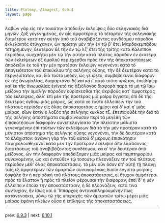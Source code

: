 ```yaml
---
title: Ptolemy, Almagest, 6.9.4
layout: page
---
```


λαβὼν γὰρ εἰς τὴν τοιαύτην ἀπόδειξιν ἐκλείψεις δύο σεληνιακὰς διὰ μηνῶν ͵ζρξ γεγενημένας, ἐν αἷς ἀμφοτέραις τὸ τέταρτον τῆς σεληνιακῆς διαμέτρου κατὰ τὴν αὐτὴν ἀπὸ τοῦ ἀναβιβάζοντος συνδέσμου πάροδον ἐκλελοιπὸς ἐτύγχανεν, ὧν πρώτην μὲν τὴν ἐν τῷ βʹ ἔτει Μαρδοκεμπάδου τετηρημένην, δευτέραν δὲ τὴν ἐν τῷ λζʹ ἔτει τῆς τρίτης κατὰ Κάλιππον περιόδου, συγχρῆται μὲν τῷ τὴν αὐτὴν κατὰ πλάτος πάροδον ἐν ἑκατέρᾳ τῶν ἐκλείψεων ἐξ ὁμαλοῦ περιέχεσθαι πρὸς τὴν τῆς ἀποκαταστάσεως ἀπόδειξιν ἐκ τοῦ τὴν μὲν προτέραν ἔκλειψιν γεγονέναι κατὰ τὸ ἀπογειότατον τοῦ ἐπικύκλου τῆς σελήνης οὔσης, τὴν δὲ δευτέραν κατὰ τὸ περιγειότατον, καὶ διὰ τοῦτο μηδέν, ὥς γε ᾤετο, συμβεβηκέναι διάφορον ἐκ τῆς ἀνωμαλίας, διαμαρτάνει δὲ καὶ κατ' αὐτὸ τοῦτο πρῶτον, ἐπειδήπερ καὶ ἐκ τῆς ἀνωμαλίας ἐγίνετό τις ἀξιόλογος διαφορὰ παρὰ τὸ μὴ τῷ ἴσῳ μείζονα τὴν ὁμαλὴν πάροδον εὑρίσκεσθαι τῆς ἀκριβοῦς κατ' ἀμφοτέρας τὰς ἐκλείψεις, ἀλλ' ἐπὶ μὲν τῆς προτέρας μιᾷ μοίρᾳ ἔγγιστα, ἐπὶ δὲ τῆς δευτέρας ὀγδόῳ μιᾶς μοίρας, ὡς κατά γε τοῦτο ἐλλείπειν τὴν τοῦ πλάτους περίοδον εἰς ὅλας ἀποκαταστάσεις ἡμίσει καὶ δʹ καὶ ηʹ μιᾶς μοίρας, οἵων ἐστὶν ὁ λοξὸς τῆς σελήνης κύκλος τξ. ἔπειτα οὐδὲ τὴν διὰ τὰ τῆς σελήνης ἀποστήματα συμβαίνουσαν περὶ τὰ μεγέθη τῶν ἐπισκοτήσεων διαφορὰν συνεπελογίσατο τὴν πλείστην μάλιστα γεγενημένην ἐπὶ τούτων τῶν ἐκλείψεων διὰ τὸ τὴν μὲν προτέραν κατὰ τὸ μέγιστον ἀπόστημα τῆς σελήνης οὔσης γεγονέναι, τὴν δὲ δευτέραν κατὰ τὸ ἐλάχιστον: ἀνάγκη γὰρ τὴν τοῦ αὐτοῦ δʹ μέρους ἐπισκότησιν παρηκολουθηκέναι κατὰ μὲν τὴν προτέραν ἔκλειψιν ἀπὸ ἐλάσσονος διαστάσεως τοῦ ἀναβιβάζοντος συνδέσμου, κα αʹ τὴν δευτέραν ἀπὸ μείζονος, ὧν τὴν διαφορὰν ἀπεδείξαμεν μιᾶς μοίρας καὶ πεμπτημορίου συναγομένην, ὡς καὶ ἐντεῦθεν τῷ τοσούτῳ πλεονάζειν τὴν τοῦ πλάτους περίοδον μεθ' ὅλας ἀποκαταστάσεις. τὸ μὲν οὖν ὅσον ἐπ' αὐτῇ τῇ πλάνῃ ταῖς ἐξ ἀμφοτέρων τῶν ἁμαρτιῶν συναγομέναις δυσὶν ἔγγιστα μοίραις ἐσφάλη ἂν ἡ περιοδικὴ τοῦ πλάτους ἀποκατάστασις, εἰ ἔτυχον ἀμφότεραι πρὸς τὸ ἔλαττον ἢ πρὸς τὸ πλεῖον φέρουσαι τὴν διαφοράν, ἐπεὶ δ' ἡ μὲν ἐλλείπειν ἐποίει τὴν ἀποκατάστασιν, ἡ δὲ πλεονάζειν, κατά τινα συντυχίαν, ἣν ἴσως καὶ ὁ Ἵππαρχος ἀνταναπληρουμένην πως κατανενοήκει, μόνῳ τῷ τῆς ὑπεροχῆς τῶν ἁμαρτιῶν τρίτῳ μέρει μιᾶς μοίρας ἐφάνη πλείων οὖσα ἡ ἐπίληψις τῆς ἀποκαταστάσεως. 

---

prev: [6.9.3](../6.9.3/) | next: [6.10.1](../6.10.1/)

